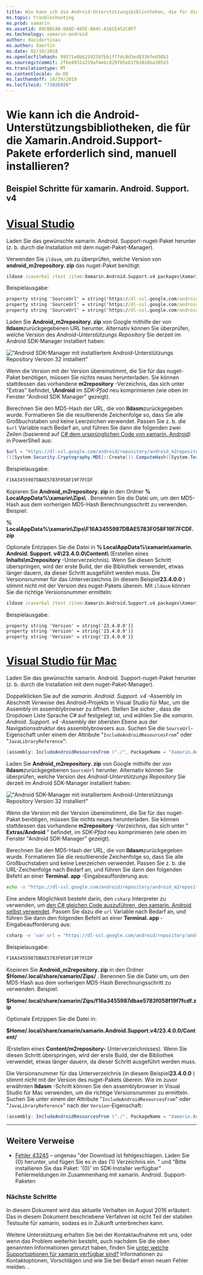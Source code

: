 ```yaml
---
title: Wie kann ich die Android-Unterstützungsbibliotheken, die für die Xamarin.Android.Support-Pakete erforderlich sind, manuell installieren?
ms.topic: troubleshooting
ms.prod: xamarin
ms.assetid: A9CB8CA8-8A6D-405E-B84C-A16CE452C0F7
ms.technology: xamarin-android
author: davidortinau
ms.author: daortin
ms.date: 02/16/2018
ms.openlocfilehash: 99571e0b62592597bb1fffdc8d3ed8336fe050b2
ms.sourcegitcommit: 2fbe4932a319af4ebc829f65eb1fb1816ba305d3
ms.translationtype: MT
ms.contentlocale: de-DE
ms.lasthandoff: 10/29/2019
ms.locfileid: "73026926"
---
```

# <a name="how-can-i-manually-install-the-android-support-libraries-required-by-the-xamarinandroidsupport-packages"></a>Wie kann ich die Android-Unterstützungsbibliotheken, die für die Xamarin.Android.Support-Pakete erforderlich sind, manuell installieren?

## <a name="example-steps-for-xamarinandroidsupportv4"></a>Beispiel Schritte für xamarin. Android. Support. v4 

# <a name="visual-studiotabwindows"></a>[Visual Studio](#tab/windows)

Laden Sie das gewünschte xamarin. Android. Support-nuget-Paket herunter (z. b. durch die Installation mit dem nuget-Paket-Manager).

Verwenden Sie `ildasm`, um zu überprüfen, welche Version von **android_m2repository. zip** das nuget-Paket benötigt:

```cmd
ildasm /caverbal /text /item:Xamarin.Android.Support.v4 packages\Xamarin.Android.Support.v4.23.4.0.1\lib\MonoAndroid403\Xamarin.Android.Support.v4.dll | findstr SourceUrl
```

Beispielausgabe:

```cmd
property string 'SourceUrl' = string('https://dl-ssl.google.com/android/repository/android_m2repository_r32.zip')
property string 'SourceUrl' = string('https://dl-ssl.google.com/android/repository/android_m2repository_r32.zip')
property string 'SourceUrl' = string('https://dl-ssl.google.com/android/repository/android_m2repository_r32.zip')
```

Laden Sie **Android\_m2repository. zip** von Google mithilfe der von **Ildasm**zurückgegebenen URL herunter. Alternativ können Sie überprüfen, welche Version des _Android-Unterstützungs Repository_ Sie derzeit im Android SDK-Manager installiert haben:

!["Android SDK-Manager mit installiertem Android-Unterstützungs Repository Version 32 installiert"](install-android-support-library-images/sdk-extras.png)

Wenn die Version mit der Version übereinstimmt, die Sie für das nuget-Paket benötigen, müssen Sie nichts neues herunterladen. Sie können stattdessen das vorhandene **m2repository** -Verzeichnis, das sich unter "Extras" befindet, **\\Android** im _SDK-Pfad_ neu komprimieren (wie oben im Fenster "Android SDK Manager" gezeigt).

Berechnen Sie den MD5-Hash der URL, die von **Ildasm**zurückgegeben wurde. Formatieren Sie die resultierende Zeichenfolge so, dass Sie alle Großbuchstaben und keine Leerzeichen verwendet. Passen Sie z. b. die `$url` Variable nach Bedarf an, und führen Sie dann die folgenden zwei Zeilen (basierend auf [ C# dem ursprünglichen Code von xamarin. Android](https://github.com/xamarin/xamarin-android/blob/8e8a4dd90f26eb39172876cc52181b6639e20524/src/Xamarin.Android.Build.Tasks/Tasks/GetAdditionalResourcesFromAssemblies.cs#L208)) in PowerShell aus:

```powershell
$url = "https://dl-ssl.google.com/android/repository/android_m2repository_r32.zip"
(([System.Security.Cryptography.MD5]::Create()).ComputeHash([System.Text.Encoding]::UTF8.GetBytes($url)) | %{ $_.ToString("X02") }) -join ""
```

Beispielausgabe:

```powershell
F16A3455987DBAE5783F058F19F7FCDF
```

Kopieren Sie **Android\_m2repository. zip** in den Ordner **% LocalAppData%\\xamarin\\Zips\\** . Benennen Sie die Datei um, um den MD5-Hash aus dem vorherigen MD5-Hash Berechnungsschritt zu verwenden. Beispiel:

**% LocalAppData%\\xamarin\\Zips\\F16A3455987DBAE5783F058F19F7FCDF. zip**

Optionale Entzippen Sie die Datei in **% LocalAppData%\\xamarin\\xamarin. Android. Support. v4\\23.4.0.0\\Content\\** (Erstellen eines **Inhalts\\m2repository** -Unterverzeichnis). Wenn Sie diesen Schritt überspringen, wird der erste Build, der die Bibliothek verwendet, etwas länger dauern, da dieser Schritt ausgeführt werden muss.
Die Versionsnummer für das Unterverzeichnis (in diesem Beispiel**23.4.0.0** ) stimmt nicht mit der Version des nuget-Pakets überein. Mit `ildasm` können Sie die richtige Versionsnummer ermitteln:

```cmd
ildasm /caverbal /text /item:Xamarin.Android.Support.v4 packages\Xamarin.Android.Support.v4.23.4.0.1\lib\MonoAndroid403\Xamarin.Android.Support.v4.dll | findstr /C:"string 'Version'"
```

Beispielausgabe:

```cmd
property string 'Version' = string('23.4.0.0')}
property string 'Version' = string('23.4.0.0')}
property string 'Version' = string('23.4.0.0')}
```

# <a name="visual-studio-for-mactabmacos"></a>[Visual Studio für Mac](#tab/macos)

Laden Sie das gewünschte xamarin. Android. Support-nuget-Paket herunter (z. b. durch die Installation mit dem nuget-Paket-Manager).

Doppelklicken Sie auf die _xamarin. Android. Support. v4_ -Assembly im Abschnitt _Verweise_ des Android-Projekts in Visual Studio für Mac, um die Assembly im assemblybrowser zu öffnen. Stellen Sie sicher , dass die Dropdown Liste Sprache _C#_ auf festgelegt ist, und wählen Sie die _xamarin. Android. Support. v4_ -Assembly der obersten Ebene aus der Navigationsstruktur des assemblybrowsers aus. Suchen Sie die `SourceUrl`-Eigenschaft unter einem der Attribute "`IncludeAndroidResourcesFrom`" oder "`JavaLibraryReference`":

```csharp
[assembly: IncludeAndroidResourcesFrom ("./", PackageName = "Xamarin.Android.Support.v4", SourceUrl = "https://dl-ssl.google.com/android/repository/android_m2repository_r32.zip", EmbeddedArchive = "m2repository/com/android/support/support-v4/23.4.0/support-v4-23.4.0.aar", Version = "23.4.0.0")]
```

Laden Sie **Android\_m2repository. zip** von Google mithilfe der von **Ildasm**zurückgegebenen `SourceUrl` herunter. Alternativ können Sie überprüfen, welche Version des _Android-Unterstützungs Repository_ Sie derzeit im Android SDK-Manager installiert haben:

!["Android SDK-Manager mit installiertem Android-Unterstützungs Repository Version 32 installiert"](install-android-support-library-images/sdk-extras.png)

Wenn die Version mit der Version übereinstimmt, die Sie für das nuget-Paket benötigen, müssen Sie nichts neues herunterladen. Sie können stattdessen das vorhandene **m2repository** -Verzeichnis, das sich unter " **Extras/Android** " befindet, im _SDK-Pfad_ neu komprimieren (wie oben im Fenster "Android SDK-Manager" gezeigt).

Berechnen Sie den MD5-Hash der URL, die von **Ildasm**zurückgegeben wurde. Formatieren Sie die resultierende Zeichenfolge so, dass Sie alle Großbuchstaben und keine Leerzeichen verwendet. Passen Sie z. b. die URL-Zeichenfolge nach Bedarf an, und führen Sie dann den folgenden Befehl an einer **Terminal. app** -Eingabeaufforderung aus:

```bash
echo -n "https://dl-ssl.google.com/android/repository/android_m2repository_r32.zip" | md5 | tr '[:lower:]' '[:upper:]'
```

Eine andere Möglichkeit besteht darin, den `csharp` Interpreter zu verwenden, um [den C# gleichen Code auszuführen, den xamarin. Android selbst verwendet](https://github.com/xamarin/xamarin-android/blob/8e8a4dd90f26eb39172876cc52181b6639e20524/src/Xamarin.Android.Build.Tasks/Tasks/GetAdditionalResourcesFromAssemblies.cs#L208).
Passen Sie dazu die `url` Variable nach Bedarf an, und führen Sie dann den folgenden Befehl an einer **Terminal. app** -Eingabeaufforderung aus:

```bash
csharp -e 'var url = "https://dl-ssl.google.com/android/repository/android_m2repository_r32.zip"; string.Concat((System.Security.Cryptography.MD5.Create().ComputeHash(System.Text.Encoding.UTF8.GetBytes(url))).Select(b => b.ToString("X02")))'
```

Beispielausgabe:

```bash
F16A3455987DBAE5783F058F19F7FCDF
```

Kopieren Sie **Android\_m2repository. zip** in den Ordner **$Home/.local/share/xamarin/Zips/** . Benennen Sie die Datei um, um den MD5-Hash aus dem vorherigen MD5-Hash Berechnungsschritt zu verwenden. Beispiel:

**$Home/.local/share/xamarin/Zips/f16a3455987dbae5783f058f19f7fcdf.zip**

Optionale Entzippen Sie die Datei in: 

**$Home/.local/share/xamarin/xamarin.Android.Support.v4/23.4.0.0/Content/**

(Erstellen eines **Content/m2repository-** Unterverzeichnisses). Wenn Sie diesen Schritt überspringen, wird der erste Build, der die Bibliothek verwendet, etwas länger dauern, da dieser Schritt ausgeführt werden muss.

Die Versionsnummer für das Unterverzeichnis (in diesem Beispiel**23.4.0.0** ) stimmt nicht mit der Version des nuget-Pakets überein. Wie im zuvor erwähnten **Ildasm** -Schritt können Sie den assemblybrowser in Visual Studio für Mac verwenden, um die richtige Versionsnummer zu ermitteln. Suchen Sie unter einem der Attribute "`IncludeAndroidResourcesFrom`" oder "`JavaLibraryReference`" nach der `Version`-Eigenschaft:

```csharp
[assembly: IncludeAndroidResourcesFrom ("./", PackageName = "Xamarin.Android.Support.v4", SourceUrl = "https://dl-ssl.google.com/android/repository/android_m2repository_r32.zip", EmbeddedArchive = "m2repository/com/android/support/support-v4/23.4.0/support-v4-23.4.0.aar", Version = "23.4.0.0")]
```

-----

## <a name="additional-references"></a>Weitere Verweise

- [Fehler 43245](https://bugzilla.xamarin.com/show_bug.cgi?id=43245) – ungenau "der Download ist fehlgeschlagen. Laden Sie {0} herunter, und fügen Sie es in das {1} Verzeichnis ein. " und "Bitte installieren Sie das Paket: '{0}' im SDK-Installer verfügbar" Fehlermeldungen im Zusammenhang mit xamarin. Android. Support-Paketen

### <a name="next-steps"></a>Nächste Schritte

In diesem Dokument wird das aktuelle Verhalten im August 2016 erläutert. Das in diesem Dokument beschriebene Verfahren ist nicht Teil der stabilen Testsuite für xamarin, sodass es in Zukunft unterbrechen kann.

Weitere Unterstützung erhalten Sie bei der Kontaktaufnahme mit uns, oder wenn das Problem weiterhin besteht, auch nachdem Sie die oben genannten Informationen genutzt haben, finden Sie [unter welche Supportoptionen für xamarin verfügbar sind?](~/cross-platform/troubleshooting/support-options.md) Informationen zu Kontaktoptionen, Vorschlägen und wie Sie bei Bedarf einen neuen Fehler melden. .
